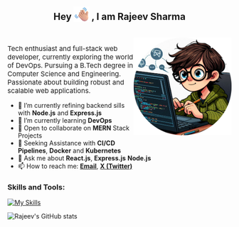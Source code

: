 <!--
**rajeev033/rajeev033** is a ✨ _special_ ✨ repository because its `README.md` (this file) appears on your GitHub profile. -->
<h2 align='center'> Hey <img src='./assets/waving-hand.png' height="35px" style='vertical-align:bottom'> , I am Rajeev Sharma</h2><br>



<img align="right" alt="Coding" width="220px" max-height="220px" src="./assets/image-r.png" style=" max-width: 100%; margin-bottom:10px; padding:10px, padding-right:0;" />

<p style="font-size:15px">Tech enthusiast and full-stack web developer, currently exploring the world of DevOps. Pursuing a B.Tech degree in Computer Science and Engineering. Passionate about building robust and scalable web applications.</p>

- 🔭 I’m currently refining backend sills with **Node.js** and **Express.js** 
- 🌱 I’m currently learning **DevOps**
- 👯 Open to collaborate on **MERN** Stack Projects
- 🤔 Seeking Assistance with **CI/CD Pipelines**, **Docker** and **Kubernetes**
- 💬 Ask me about **React.js**, **Express.js** **Node.js**
- 📫 How to reach me: **[Email](mailto:rajeev.s.2403@gmail.com)**, **[X (Twitter)](https://twitter.com/rajeev_s24)**
 <!--😄 Pronouns: ...
 ⚡ Fun fact: ...-->

<h3 align="left">Skills and Tools:</h3>





[![My Skills](https://skillicons.dev/icons?i=js,html,css,react,tailwind,express,nodejs,mongodb,postgres,git,jenkins,docker,azure,aws,gcp,postman,vscode,figma,java,c,&theme=light&perline=6)](https://skillicons.dev)



![Rajeev's GitHub stats](https://github-readme-stats.vercel.app/api?username=rajeev033&show_icons=true&theme=merko)
